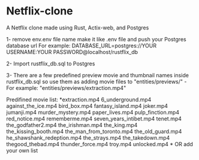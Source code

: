 # Netflix-clone
A Netflix clone made using Rust, Actix-web, and Postgres 

1- remove env.env file name make it like .env file and push your Postgres database url
For example: DATABASE_URL=postgres://YOUR USERNAME:YOUR PASSWORD@localhost/rustflix_db

2- Import rustflix_db.sql to Postgres

3- There are a few predefined preview movie and thumbnail names inside rustflix_db.sql
so use them as adding movie files to "entities/previews/" - For example: "entities/previews/extraction.mp4"

Predifined movie list:
   *extraction.mp4
    6_underground.mp4
    against_the_ice.mp4
    bird_box.mp4
    fantasy_island.mp4
    joker.mp4
    jumanji.mp4
    murder_mystery.mp4
    paper_lives.mp4
    pulp_finction.mp4
    red_notice.mp4
    rememberme.mp4
    seven_years_intibet.mp4
    tenet.mp4
    the_godfather2.mp4
    the_irishman.mp4
    the_king.mp4
    the_kissing_booth.mp4
    the_man_from_toronto.mp4
    the_old_guard.mp4
    he_shawshank_redeption.mp4
    the_strays.mp4
    the_takedown.mp4
    thegood_thebad.mp4
    thunder_force.mp4
    troy.mp4
    unlocked.mp4
  *
OR add your own list
